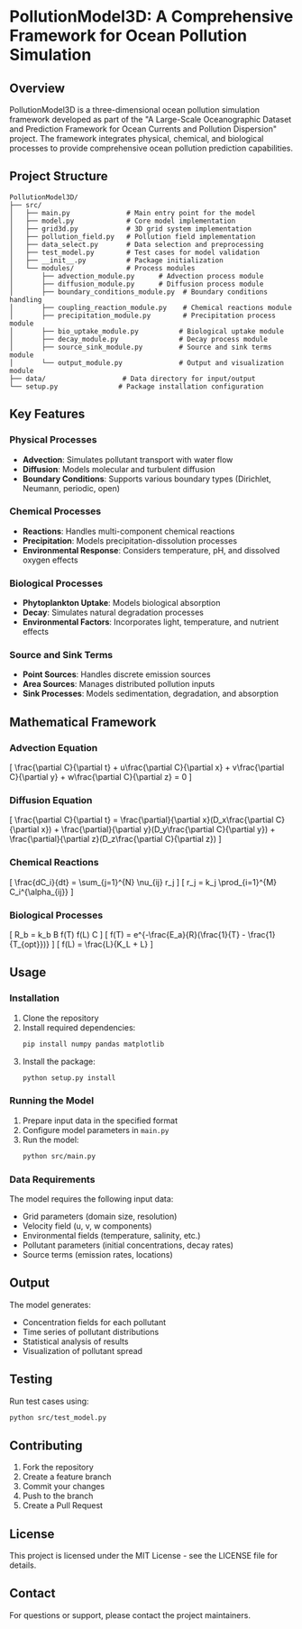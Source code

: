 # PollutionModel3D: A Comprehensive Framework for Ocean Pollution Simulation

## Overview
PollutionModel3D is a three-dimensional ocean pollution simulation framework developed as part of the "A Large-Scale Oceanographic Dataset and Prediction Framework for Ocean Currents and Pollution Dispersion" project. The framework integrates physical, chemical, and biological processes to provide comprehensive ocean pollution prediction capabilities.

## Project Structure
```
PollutionModel3D/
├── src/
│   ├── main.py              # Main entry point for the model
│   ├── model.py             # Core model implementation
│   ├── grid3d.py            # 3D grid system implementation
│   ├── pollution_field.py   # Pollution field implementation
│   ├── data_select.py       # Data selection and preprocessing
│   ├── test_model.py        # Test cases for model validation
│   ├── __init__.py          # Package initialization
│   └── modules/             # Process modules
│       ├── advection_module.py      # Advection process module
│       ├── diffusion_module.py      # Diffusion process module
│       ├── boundary_conditions_module.py  # Boundary conditions handling
│       ├── coupling_reaction_module.py    # Chemical reactions module
│       ├── precipitation_module.py        # Precipitation process module
│       ├── bio_uptake_module.py          # Biological uptake module
│       ├── decay_module.py               # Decay process module
│       ├── source_sink_module.py         # Source and sink terms module
│       └── output_module.py              # Output and visualization module
├── data/                   # Data directory for input/output
└── setup.py               # Package installation configuration
```

## Key Features

### Physical Processes
- **Advection**: Simulates pollutant transport with water flow
- **Diffusion**: Models molecular and turbulent diffusion
- **Boundary Conditions**: Supports various boundary types (Dirichlet, Neumann, periodic, open)

### Chemical Processes
- **Reactions**: Handles multi-component chemical reactions
- **Precipitation**: Models precipitation-dissolution processes
- **Environmental Response**: Considers temperature, pH, and dissolved oxygen effects

### Biological Processes
- **Phytoplankton Uptake**: Models biological absorption
- **Decay**: Simulates natural degradation processes
- **Environmental Factors**: Incorporates light, temperature, and nutrient effects

### Source and Sink Terms
- **Point Sources**: Handles discrete emission sources
- **Area Sources**: Manages distributed pollution inputs
- **Sink Processes**: Models sedimentation, degradation, and absorption

## Mathematical Framework

### Advection Equation
\[
\frac{\partial C}{\partial t} + u\frac{\partial C}{\partial x} + v\frac{\partial C}{\partial y} + w\frac{\partial C}{\partial z} = 0
\]

### Diffusion Equation
\[
\frac{\partial C}{\partial t} = \frac{\partial}{\partial x}(D_x\frac{\partial C}{\partial x}) + \frac{\partial}{\partial y}(D_y\frac{\partial C}{\partial y}) + \frac{\partial}{\partial z}(D_z\frac{\partial C}{\partial z})
\]

### Chemical Reactions
\[
\frac{dC_i}{dt} = \sum_{j=1}^{N} \nu_{ij} r_j
\]
\[
r_j = k_j \prod_{i=1}^{M} C_i^{\alpha_{ij}}
\]

### Biological Processes
\[
R_b = k_b B f(T) f(L) C
\]
\[
f(T) = e^{-\frac{E_a}{R}(\frac{1}{T} - \frac{1}{T_{opt}})}
\]
\[
f(L) = \frac{L}{K_L + L}
\]

## Usage

### Installation
1. Clone the repository
2. Install required dependencies:
   ```bash
   pip install numpy pandas matplotlib
   ```
3. Install the package:
   ```bash
   python setup.py install
   ```

### Running the Model
1. Prepare input data in the specified format
2. Configure model parameters in `main.py`
3. Run the model:
   ```bash
   python src/main.py
   ```

### Data Requirements
The model requires the following input data:
- Grid parameters (domain size, resolution)
- Velocity field (u, v, w components)
- Environmental fields (temperature, salinity, etc.)
- Pollutant parameters (initial concentrations, decay rates)
- Source terms (emission rates, locations)

## Output
The model generates:
- Concentration fields for each pollutant
- Time series of pollutant distributions
- Statistical analysis of results
- Visualization of pollutant spread

## Testing
Run test cases using:
```bash
python src/test_model.py
```

## Contributing
1. Fork the repository
2. Create a feature branch
3. Commit your changes
4. Push to the branch
5. Create a Pull Request

## License
This project is licensed under the MIT License - see the LICENSE file for details.

## Contact
For questions or support, please contact the project maintainers. 